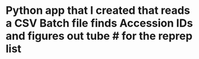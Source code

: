# Python app that I created that reads a CSV Batch file finds Accession IDs and figures out tube # for the reprep list
